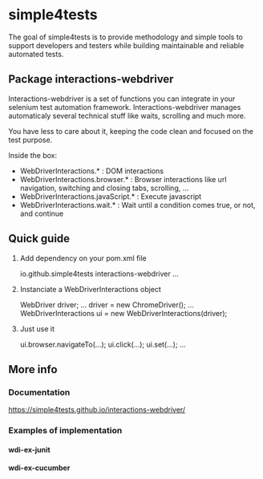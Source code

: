# simple4tests
The goal of simple4tests is to provide methodology and simple tools to support developers and testers while building maintainable and reliable automated tests.

## Package interactions-webdriver

Interactions-webdriver is a set of functions you can integrate in your selenium test automation framework.
Interactions-webdriver manages automaticaly several technical stuff like waits, scrolling and much more.

You have less to care about it, keeping the code clean and focused on the test purpose. 

Inside the box:
- WebDriverInteractions.* : DOM interactions
- WebDriverInteractions.browser.* : Browser interactions like url navigation, switching and closing tabs, scrolling, ...
- WebDriverInteractions.javaScript.* : Execute javascript
- WebDriverInteractions.wait.* : Wait until a condition comes true, or not, and continue

## Quick guide
1. Add dependency on your pom.xml file


    <dependency>
        <groupId>io.github.simple4tests</groupId>
        <artifactId>interactions-webdriver</artifactId>
        <version>...</version>
    </dependency>

3. Instanciate a WebDriverInteractions object


    WebDriver driver;
    ...
    driver = new ChromeDriver();
    ...
    WebDriverInteractions ui = new WebDriverInteractions(driver);

4. Just use it


    ui.browser.navigateTo(...);
    ui.click(...);
    ui.set(...);
    ...

## More info

### Documentation
https://simple4tests.github.io/interactions-webdriver/

### Examples of implementation
#### wdi-ex-junit
#### wdi-ex-cucumber
